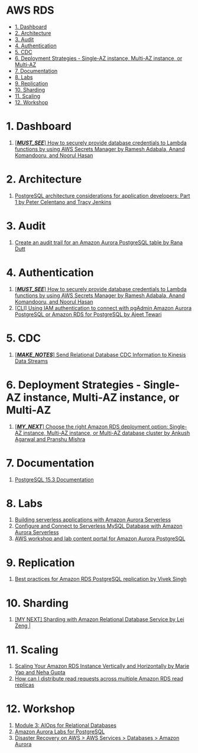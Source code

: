<h1>AWS RDS</h1>

<!-- TOC -->

- [1. Dashboard](#1-dashboard)
- [2. Architecture](#2-architecture)
- [3. Audit](#3-audit)
- [4. Authentication](#4-authentication)
- [5. CDC](#5-cdc)
- [6. Deployment Strategies - Single-AZ instance, Multi-AZ instance, or Multi-AZ](#6-deployment-strategies---single-az-instance-multi-az-instance-or-multi-az)
- [7. Documentation](#7-documentation)
- [8. Labs](#8-labs)
- [9. Replication](#9-replication)
- [10. Sharding](#10-sharding)
- [11. Scaling](#11-scaling)
- [12. Workshop](#12-workshop)

<!-- /TOC -->

# 1. Dashboard

1. [[_**MUST_SEE**_] How to securely provide database credentials to Lambda functions by using AWS Secrets Manager by Ramesh Adabala, Anand Komandooru, and Noorul Hasan](https://aws.amazon.com/blogs/security/how-to-securely-provide-database-credentials-to-lambda-functions-by-using-aws-secrets-manager/)

# 2. Architecture

1. [PostgreSQL architecture considerations for application developers: Part 1 by Peter Celentano and Tracy Jenkins](https://aws.amazon.com/blogs/database/postgresql-architecture-considerations-for-application-developers-part-1/)

# 3. Audit

1. [Create an audit trail for an Amazon Aurora PostgreSQL table by Rana Dutt](https://aws.amazon.com/blogs/database/create-an-audit-trail-for-an-amazon-aurora-postgresql-table/)

# 4. Authentication

1. [[_**MUST_SEE**_] How to securely provide database credentials to Lambda functions by using AWS Secrets Manager by Ramesh Adabala, Anand Komandooru, and Noorul Hasan](https://aws.amazon.com/blogs/security/how-to-securely-provide-database-credentials-to-lambda-functions-by-using-aws-secrets-manager/)
1. [[CLI] Using IAM authentication to connect with pgAdmin Amazon Aurora PostgreSQL or Amazon RDS for PostgreSQL by Ajeet Tewari](https://aws.amazon.com/blogs/database/using-iam-authentication-to-connect-with-pgadmin-amazon-aurora-postgresql-or-amazon-rds-for-postgresql/)

# 5. CDC

1. [[_**MAKE_NOTES**_] Send Relational Database CDC Information to Kinesis Data Streams](https://www.youtube.com/watch?v=xfAJfKDwdIA)

# 6. Deployment Strategies - Single-AZ instance, Multi-AZ instance, or Multi-AZ

1. [[_**MY_NEXT**_] Choose the right Amazon RDS deployment option: Single-AZ instance, Multi-AZ instance, or Multi-AZ database cluster by Ankush Agarwal and Pranshu Mishra](https://aws.amazon.com/blogs/database/choose-the-right-amazon-rds-deployment-option-single-az-instance-multi-az-instance-or-multi-az-database-cluster/)

# 7. Documentation

1. [PostgreSQL 15.3 Documentation](https://www.postgresql.org/docs/current/index.html)

# 8. Labs

1. [Building serverless applications with Amazon Aurora Serverless](https://aws.amazon.com/tutorials/building-serverless-applications-with-amazon-aurora-serverless/)
2. [Configure and Connect to Serverless MySQL Database with Amazon Aurora Serverless](https://aws.amazon.com/getting-started/hands-on/configure-connect-serverless-mysql-database-aurora/)
3. [AWS workshop and lab content portal for Amazon Aurora PostgreSQL](https://docs.aws.amazon.com/AmazonRDS/latest/AuroraUserGuide/CHAP_Tutorials.html#CHAP_Tutorials_postgreslabs)

# 9. Replication

1. [Best practices for Amazon RDS PostgreSQL replication by Vivek Singh ](https://aws.amazon.com/blogs/database/best-practices-for-amazon-rds-postgresql-replication/)

# 10. Sharding

1. [[MY NEXT] Sharding with Amazon Relational Database Service by Lei Zeng |](https://aws.amazon.com/blogs/database/sharding-with-amazon-relational-database-service/)

# 11. Scaling
1. [Scaling Your Amazon RDS Instance Vertically and Horizontally by Marie Yap and Neha Gupta](https://aws.amazon.com/blogs/database/scaling-your-amazon-rds-instance-vertically-and-horizontally/)
2. [How can I distribute read requests across multiple Amazon RDS read replicas](https://aws.amazon.com/premiumsupport/knowledge-center/requests-rds-read-replicas/)

# 12. Workshop

1. [Module 3: AIOps for Relational Databases](https://catalog.workshops.aws/performance-tuning/en-US/60-database)
2. [Amazon Aurora Labs for PostgreSQL](https://catalog.us-east-1.prod.workshops.aws/workshops/098605dc-8eee-4e84-85e9-c5c6c9e43de2/en-US)
3. [ Disaster Recovery on AWS > AWS Services > Databases > Amazon Aurora](https://disaster-recovery.workshop.aws/en/services/databases/aurora.html)
